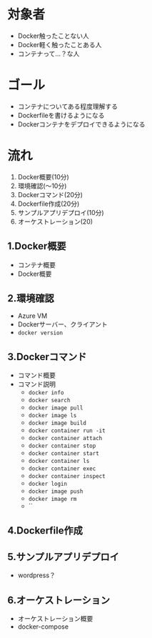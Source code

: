 # 対象者

- Docker触ったことない人
- Docker軽く触ったことある人
- コンテナって…？な人

# ゴール

- コンテナについてある程度理解する
- Dockerfileを書けるようになる
- Dockerコンテナをデプロイできるようになる

# 流れ

1. Docker概要(10分)
1. 環境確認(～10分)
1. Dockerコマンド(20分)
1. Dockerfile作成(20分)
1. サンプルアプリデプロイ(10分)
1. オーケストレーション(20)

## 1.Docker概要

- コンテナ概要
- Docker概要

## 2.環境確認

- Azure VM
- Dockerサーバー、クライアント
- `docker version`

## 3.Dockerコマンド

- コマンド概要
- コマンド説明
  - `docker info`
  - `docker search`
  - `docker image pull`
  - `docker image ls`
  - `docker image build`
  - `docker container run -it`
  - `docker container attach`
  - `docker container stop`
  - `docker container start`
  - `docker container ls`
  - `docker container exec`
  - `docker container inspect`
  - `docker login`
  - `docker image push`
  - `docker image rm`
  - ``

## 4.Dockerfile作成

## 5.サンプルアプリデプロイ

- wordpress？

## 6.オーケストレーション

- オーケストレーション概要
- docker-compose